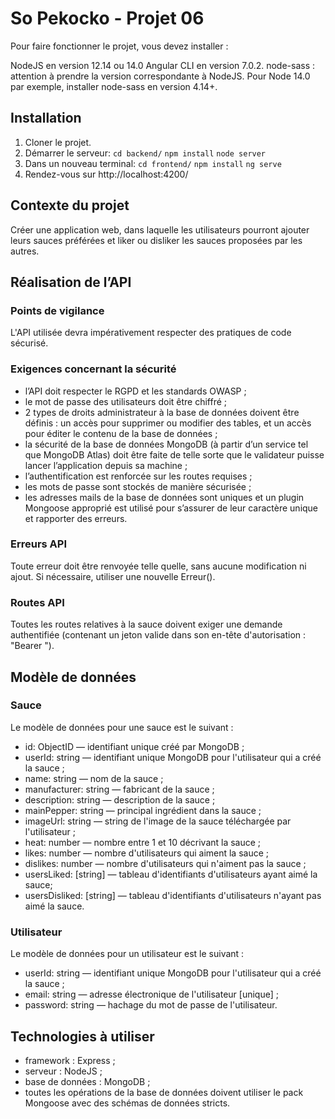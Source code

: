 # So Pekocko - Projet 06
Pour faire fonctionner le projet, vous devez installer :

NodeJS en version 12.14 ou 14.0 
Angular CLI en version 7.0.2.
node-sass : attention à prendre la version correspondante à NodeJS. Pour Node 14.0 par exemple, installer node-sass en version 4.14+.

## Installation
1. Cloner le projet.
2. Démarrer le serveur: `cd backend/` `npm install` `node server`
3. Dans un nouveau terminal: `cd frontend/` `npm install` `ng serve`
4. Rendez-vous sur http://localhost:4200/

## Contexte du projet
Créer une application web, dans laquelle les utilisateurs pourront ajouter leurs sauces préférées et liker ou disliker les sauces proposées par les autres.

## Réalisation de l’API

### Points de vigilance
L'API utilisée devra impérativement respecter des pratiques de code sécurisé.

### Exigences concernant la sécurité
- l’API doit respecter le RGPD et les standards OWASP ;
- le mot de passe des utilisateurs doit être chiffré ;
- 2 types de droits administrateur à la base de données doivent
être définis : un accès pour supprimer ou modifier des tables,
et un accès pour éditer le contenu de la base de données ;
- la sécurité de la base de données MongoDB
(à partir d’un service tel que MongoDB Atlas) doit être faite
de telle sorte que le validateur puisse lancer l’application depuis sa machine ;
- l’authentification est renforcée sur les routes requises ;
- les mots de passe sont stockés de manière sécurisée ;
- les adresses mails de la base de données sont uniques et
un plugin Mongoose approprié est utilisé pour s’assurer de leur
caractère unique et rapporter des erreurs.

### Erreurs API
Toute erreur doit être renvoyée telle quelle, sans aucune modification ni ajout. Si nécessaire,
utiliser une nouvelle Erreur().

### Routes API
Toutes les routes relatives à la sauce doivent exiger une demande authentifiée (contenant un
jeton valide dans son en-tête d'autorisation : "Bearer <token>").

## Modèle de données

### Sauce
Le modèle de données pour une sauce est le suivant :
- id: ObjectID — identifiant unique créé par MongoDB ;
- userId: string — identifiant unique MongoDB pour l'utilisateur qui a créé la sauce ;
- name: string — nom de la sauce ;
- manufacturer: string — fabricant de la sauce ;
- description: string — description de la sauce ;
- mainPepper: string — principal ingrédient dans la sauce ;
- imageUrl: string — string de l'image de la sauce téléchargée par l'utilisateur ;
- heat: number — nombre entre 1 et 10 décrivant la sauce ;
- likes: number — nombre d'utilisateurs qui aiment la sauce ;
- dislikes: number — nombre d'utilisateurs qui n'aiment pas la sauce ;
- usersLiked: [string] — tableau d'identifiants d'utilisateurs ayant aimé la sauce;
- usersDisliked: [string] — tableau d'identifiants d'utilisateurs n'ayant pas aimé la sauce.
  
### Utilisateur
Le modèle de données pour un utilisateur est le suivant :
- userId: string — identifiant unique MongoDB pour l'utilisateur qui a créé la sauce ;
- email: string — adresse électronique de l'utilisateur [unique] ;
- password: string — hachage du mot de passe de l'utilisateur.

## Technologies à utiliser
- framework : Express ;
- serveur : NodeJS ;
- base de données : MongoDB ;
- toutes les opérations de la base de données doivent utiliser le pack Mongoose avec des schémas de données stricts.
